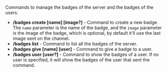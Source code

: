 Commands to manage the badges of the server and the badges of the users.

- **/badges create [name] [image?]** - Command to create a new badge. The `name` parameter is the name of the badge, and the `image` parameter is the image of the badge, which is optional, by default it'll use the last image sent on the channel.
- **/badges list** - Command to list all the badges of the server.
- **/badges give [name] [user]** - Command to give a badge to a user.
- **/badges user [user?]** - Command to show the badges of a user. If no user is specified, it will show the badges of the user that sent the command.